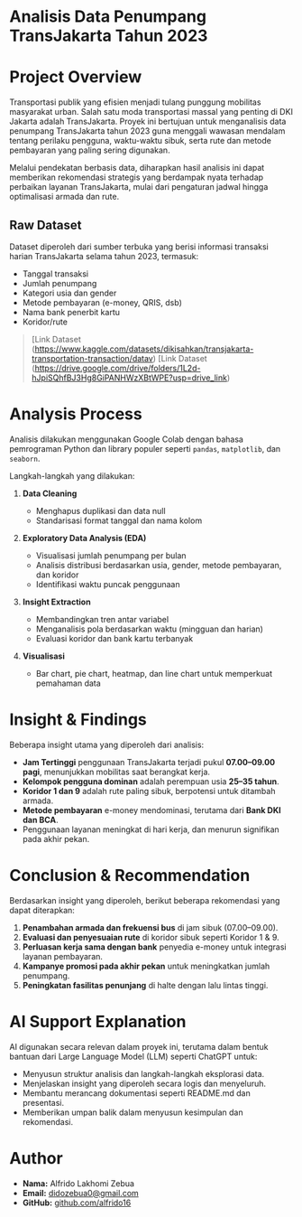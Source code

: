 # Analisis Data Penumpang TransJakarta Tahun 2023

# Project Overview

Transportasi publik yang efisien menjadi tulang punggung mobilitas masyarakat urban. Salah satu moda transportasi massal yang penting di DKI Jakarta adalah TransJakarta. Proyek ini bertujuan untuk menganalisis data penumpang TransJakarta tahun 2023 guna menggali wawasan mendalam tentang perilaku pengguna, waktu-waktu sibuk, serta rute dan metode pembayaran yang paling sering digunakan.

Melalui pendekatan berbasis data, diharapkan hasil analisis ini dapat memberikan rekomendasi strategis yang berdampak nyata terhadap perbaikan layanan TransJakarta, mulai dari pengaturan jadwal hingga optimalisasi armada dan rute.

## Raw Dataset

Dataset diperoleh dari sumber terbuka yang berisi informasi transaksi harian TransJakarta selama tahun 2023, termasuk:
- Tanggal transaksi
- Jumlah penumpang
- Kategori usia dan gender
- Metode pembayaran (e-money, QRIS, dsb)
- Nama bank penerbit kartu
- Koridor/rute

> [Link Dataset (https://www.kaggle.com/datasets/dikisahkan/transjakarta-transportation-transaction/datav)
> [Link Dataset (https://drive.google.com/drive/folders/1L2d-hJpiSQhfBJ3Hg8GiPANHWzXBtWPE?usp=drive_link)

# Analysis Process

Analisis dilakukan menggunakan Google Colab dengan bahasa pemrograman Python dan library populer seperti `pandas`, `matplotlib`, dan `seaborn`.

Langkah-langkah yang dilakukan:

1. **Data Cleaning**  
   - Menghapus duplikasi dan data null  
   - Standarisasi format tanggal dan nama kolom  

2. **Exploratory Data Analysis (EDA)**  
   - Visualisasi jumlah penumpang per bulan  
   - Analisis distribusi berdasarkan usia, gender, metode pembayaran, dan koridor  
   - Identifikasi waktu puncak penggunaan

3. **Insight Extraction**  
   - Membandingkan tren antar variabel  
   - Menganalisis pola berdasarkan waktu (mingguan dan harian)  
   - Evaluasi koridor dan bank kartu terbanyak

4. **Visualisasi**  
   - Bar chart, pie chart, heatmap, dan line chart untuk memperkuat pemahaman data


# Insight & Findings

Beberapa insight utama yang diperoleh dari analisis:

- **Jam Tertinggi** penggunaan TransJakarta terjadi pukul **07.00–09.00 pagi**, menunjukkan mobilitas saat berangkat kerja.
- **Kelompok pengguna dominan** adalah perempuan usia **25–35 tahun**.
- **Koridor 1 dan 9** adalah rute paling sibuk, berpotensi untuk ditambah armada.
- **Metode pembayaran** e-money mendominasi, terutama dari **Bank DKI dan BCA**.
- Penggunaan layanan meningkat di hari kerja, dan menurun signifikan pada akhir pekan.


# Conclusion & Recommendation

Berdasarkan insight yang diperoleh, berikut beberapa rekomendasi yang dapat diterapkan:

1. **Penambahan armada dan frekuensi bus** di jam sibuk (07.00–09.00).
2. **Evaluasi dan penyesuaian rute** di koridor sibuk seperti Koridor 1 & 9.
3. **Perluasan kerja sama dengan bank** penyedia e-money untuk integrasi layanan pembayaran.
4. **Kampanye promosi pada akhir pekan** untuk meningkatkan jumlah penumpang.
5. **Peningkatan fasilitas penunjang** di halte dengan lalu lintas tinggi.


# AI Support Explanation

AI digunakan secara relevan dalam proyek ini, terutama dalam bentuk bantuan dari Large Language Model (LLM) seperti ChatGPT untuk:

- Menyusun struktur analisis dan langkah-langkah eksplorasi data.
- Menjelaskan insight yang diperoleh secara logis dan menyeluruh.
- Membantu merancang dokumentasi seperti README.md dan presentasi.
- Memberikan umpan balik dalam menyusun kesimpulan dan rekomendasi.


# Author

- **Nama:** Alfrido Lakhomi Zebua  
- **Email:** didozebua0@gmail.com  
- **GitHub:** [github.com/alfrido16](https://github.com/alfrido16)



